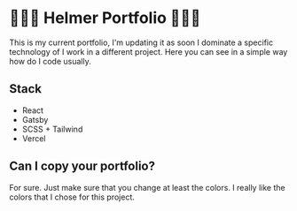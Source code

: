 # 👨🏻‍💻 Helmer Portfolio 👨🏻‍💻

This is my current portfolio, I'm updating it as soon I dominate a specific technology of I work in a different project. Here you can see in a simple way how do I code usually.

## Stack
- React
- Gatsby
- SCSS + Tailwind
- Vercel

## Can I copy your portfolio?
For sure. Just make sure that you change at least the colors. I really like the colors that I chose for this project.

